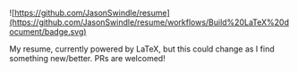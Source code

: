 ![https://github.com/JasonSwindle/resume](https://github.com/JasonSwindle/resume/workflows/Build%20LaTeX%20document/badge.svg)


My resume, currently powered by LaTeX, but this could change as I find something new/better. PRs are welcomed!
